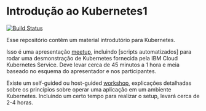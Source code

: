 # Introdução ao Kubernetes1

[![Build Status](https://travis-ci.org/IBM/kube101.svg?branch=master)](https://travis-ci.org/IBM/kube101)

Esse repositório contêm um material introdutório para Kubernetes.

Isso é uma apresentação [meetup], incluindo [scripts automatizados] para rodar uma desmonstração de Kubernetes fornecida pela IBM Cloud Kubernetes Service. Deve levar cerca de 45 minutos a 1 hora e meia baseado no esquema do apresentador e nos participantes.

Existe um self-guided ou host-guided [workshop], explicações detalhadas sobre os princípios sobre operar uma aplicação em um ambiente Kubernetes. Incluindo um certo tempo para realizar o setup, levará cerca de 2-4 horas. 

[meetup]: ./presentation/meetup.pptx
[automated scripts]: ./presentation/scripts
[workshop]: ./workshop/README.md
